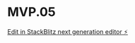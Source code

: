 # MVP.05

[Edit in StackBlitz next generation editor ⚡️](https://stackblitz.com/~/github.com/mgisrael393823/MVP.05)